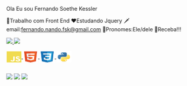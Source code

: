 Ola Eu sou Fernando Soethe Kessler

🎃Trabalho com Front End
❤️Estudando Jquery
🗡️email:fernando.nando.fsk@gmail.com
🌚Pronomes:Ele/dele
🙌Receba!!!

<div>
   <a href="https//github.com/F3RNANDO-alt">
   <img height="130em" src="https://github-readme-stats.vercel.app/api?username=F3RN4ND0-alt&show_icons=true&theme=dracula#gh-dracula-mode-only"/>
   <img height="130em" src="https://github-readme-stats.vercel.app/api/top-langs/?username=F3RN4ND0-alt&langs_count=8&layout=compact"/>
</div>

<div style="display: inline_block"><br>
  <img align="center" alt="Fernando-Js" height="30" width="40" src="https://raw.githubusercontent.com/devicons/devicon/master/icons/javascript/javascript-plain.svg">
  <img align="center" alt="Fernando-HTML" height="30" width="40" src="https://raw.githubusercontent.com/devicons/devicon/master/icons/html5/html5-original.svg">
   <img align="center" alt="Fernando-CSS" height="30" width="40" src="https://raw.githubusercontent.com/devicons/devicon/master/icons/css3/css3-original.svg">
  <img align="center" alt="Fernando-Python" height="30" width="40" src="https://raw.githubusercontent.com/devicons/devicon/master/icons/python/python-original.svg">

 ##
 
<div>
<a href="https://instagram.com/fernando_sk1" target="_blank"><img src="https://img.shields.io/badge/-Instagram-%23E4405F?style=for-the-badge&logo=instagram&logoColor=white" target="_blank"></a>
<a href="https://www.linkedin.com/in/fernando-soethe-kessler-16a910232" target="_blank"><img src="https://img.shields.io/badge/-LinkedIn-%230077B5?style=for-the-badge&logo=linkedin&logoColor=white" target="_blank"></a> 
 <a href = "mailto:fernando.nando.fsk@gmail.com"><img src="https://img.shields.io/badge/-Gmail-%23333?style=for-the-badge&logo=gmail&logoColor=white" target="_blank"></a>
</div>
